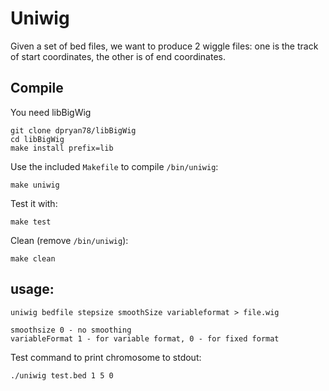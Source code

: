 # Uniwig

Given a set of bed files, we want to produce 2 wiggle files: one is the track of start coordinates, the other is of end coordinates.

## Compile

You need libBigWig

```
git clone dpryan78/libBigWig
cd libBigWig
make install prefix=lib
```

Use the included `Makefile` to compile `/bin/uniwig`:

```
make uniwig
```

Test it with:

```
make test
```

Clean (remove `/bin/uniwig`):

```
make clean
```




## usage:

```
uniwig bedfile stepsize smoothSize variableformat > file.wig 

smoothsize 0 - no smoothing
variableFormat 1 - for variable format, 0 - for fixed format

```
Test command to print chromosome to stdout: 

```
./uniwig test.bed 1 5 0
```
